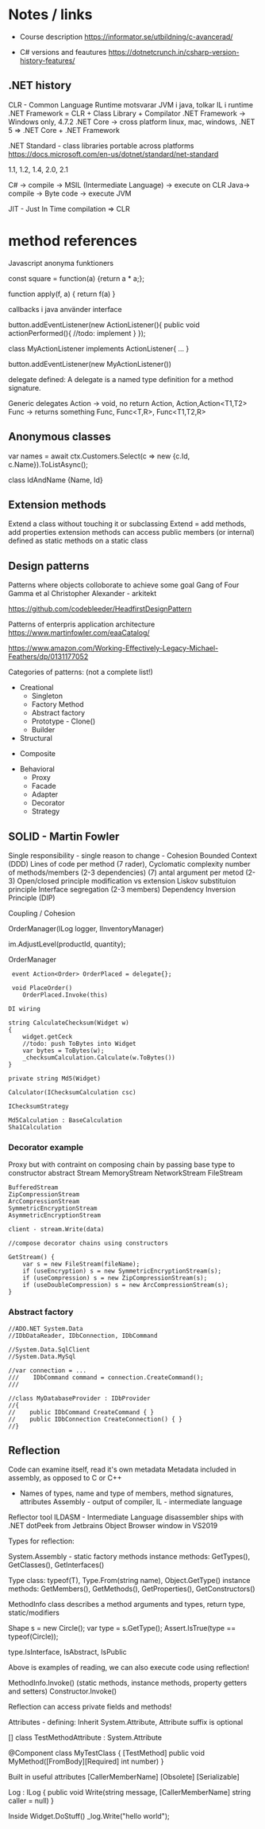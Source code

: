 # Notes / links

* Course description
https://informator.se/utbildning/c-avancerad/

* C# versions and feautures
https://dotnetcrunch.in/csharp-version-history-features/


## .NET history

CLR - Common Language Runtime motsvarar JVM i java, tolkar IL i runtime
.NET Framework = CLR + Class Library + Compilator
.NET Framework -> Windows only, 4.7.2
.NET Core -> cross platform linux, mac, windows, 
.NET 5 => .NET Core + .NET Framework

.NET Standard - class libraries portable across platforms
https://docs.microsoft.com/en-us/dotnet/standard/net-standard

1.1, 1.2, 1.4, 2.0, 2.1

C#  -> compile -> MSIL (Intermediate Language) -> execute on CLR
Java-> compile -> Byte code -> execute JVM

JIT - Just In Time compilation => CLR


# method references
Javascript anonyma funktioners

const square = function(a) {return a * a;};

function apply(f, a)
{
    return f(a)
}

callbacks i java använder interface

button.addEventListener(new ActionListener(){
    public void actionPerformed(){
        //todo: implement
    }
});

class MyActionListener implements ActionListener{ ... }

button.addEventListener(new MyActionListener())

delegate defined: A delegate is a named type definition for a method signature.

Generic delegates
Action -> void, no return
  Action, Action<T>,Action<T1,T2>
Func -> returns something
Func<R>, Func<T,R>, Func<T1,T2,R>




## Anonymous classes

var names = await ctx.Customers.Select(c => new {c.Id, c.Name}).ToListAsync();

class IdAndName {Name, Id}


 ## Extension methods
 Extend a class without touching it or subclassing
 Extend = add methods, add properties
 extension methods can access public members (or internal)
 defined as static methods on a static class

 ## Design patterns
 Patterns where objects colloborate to achieve some goal
 Gang of Four Gamma et al
 Christopher Alexander - arkitekt

 https://github.com/codebleeder/HeadfirstDesignPattern
 
 Patterns of enterpris application architecture
 https://www.martinfowler.com/eaaCatalog/

 https://www.amazon.com/Working-Effectively-Legacy-Michael-Feathers/dp/0131177052

Categories of patterns: (not a complete list!)
 * Creational
   - Singleton
   - Factory Method
   - Abstract factory
   - Prototype - Clone()
   - Builder 
  * Structural
   - Composite 
 * Behavioral
   - Proxy
   - Facade
   - Adapter
   - Decorator
   - Strategy


##   SOLID - Martin Fowler
   Single responsibility - single reason to change - Cohesion
      Bounded Context (DDD)
      Lines of code per method (7 rader), Cyclomatic complexity
      number of methods/members (2-3 dependencies) (7)
      antal argument per metod (2-3)
   Open/closed principle modification vs extension
   Liskov substituion principle
   Interface segregation (2-3 members)
   Dependency Inversion Principle (DIP)

   Coupling / Cohesion

   OrderManager(ILog logger, IInventoryManager)

   im.AdjustLevel(productId, quantity);

   OrderManager

     event Action<Order> OrderPlaced = delegate{};

     void PlaceOrder()
        OrderPlaced.Invoke(this)

    DI wiring

    string CalculateChecksum(Widget w)
    {
        widget.getCeck
        //todo: push ToBytes into Widget
        var bytes = ToBytes(w);
        _checksumCalculation.Calculate(w.ToBytes())
    }

    private string Md5(Widget)

    Calculator(IChecksumCalculation csc)

    IChecksumStrategy

    Md5Calculation : BaseCalculation
    Sha1Calculation

### Decorator example
Proxy but with contraint on composing chain by passing base type to constructor
    abstract Stream
    MemoryStream
    NetworkStream
    FileStream

    BufferedStream
    ZipCompressionStream
    ArcCompressionStream
    SymmetricEncryptionStream
    AsymmetricEncryptionStream 

    client - stream.Write(data)

    //compose decorator chains using constructors
    
    GetStream() {
        var s = new FileStream(fileName);
        if (useEncryption) s = new SymmetricEncryptionStream(s);
        if (useCompression) s = new ZipCompressionStream(s);
        if (useDoubleCompression) s = new ArcCompressionStream(s);
    }

### Abstract factory
    

    //ADO.NET System.Data
    //IDbDataReader, IDbConnection, IDbCommand

    //System.Data.SqlClient
    //System.Data.MySql

    //var connection = ...
    ///    IDbCommand command = connection.CreateCommand();
    ///    

    //class MyDatabaseProvider : IDbProvider
    //{
    //    public IDbCommand CreateCommand { }
    //    public IDbConnection CreateConnection() { }
    //}

## Reflection

Code can examine itself, read it's own metadata
Metadata included in assembly, as opposed to C or C++
 - Names of types, name and type of members, method signatures, attributes
Assembly - output of compiler, IL - intermediate language

Reflector tool
ILDASM - Intermediate Language disassembler ships with .NET
dotPeek from Jetbrains
Object Browser window in VS2019

Types for reflection:

System.Assembly - static factory methods
instance methods: GetTypes(), GetClasses(), GetInterfaces()


Type class: typeof(T), Type.From(string name), Object.GetType()
instance methods: GetMembers(), GetMethods(), GetProperties(), GetConstructors()

MethodInfo class describes a method arguments and types, return type, static/modifiers


Shape s = new Circle();
var type = s.GetType();
Assert.IsTrue(type == typeof(Circle));

type.IsInterface, IsAbstract, IsPublic

Above is examples of reading, we can also execute code using reflection!

MethodInfo.Invoke() (static methods, instance methods, property getters and setters)
Constructor.Invoke()

Reflection can access private fields and methods!

Attributes - defining: Inherit System.Attribute, Attribute suffix is optional

[]
class TestMethodAttribute : System.Attribute

@Component
class MyTestClass {
    [TestMethod]
    public void MyMethod([FromBody][Required] int number)
}

Built in useful attributes
[CallerMemberName]
[Obsolete]
[Serializable]

Log : ILog
{
    public void Write(string message, [CallerMemberName] string caller = null)
}

Inside Widget.DoStuff()
  _log.Write("hello world");
